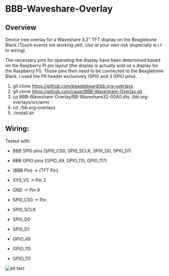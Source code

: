 # BBB-Waveshare-Overlay

## Overview

Device tree overlay for a Waveshare 3.2" TFT display on the Beaglebone Black (Touch events not working yet). *Use at your own risk* (especially w.r.t to wiring).

The necessary pins for operating the display have been determined based on the Raspberry Pi pin layout (the display is actually sold as a display for the Raspberry Pi). Those pins then need to be connected to the Beaglebone Black. I used the P9 header exclusively (SPI0 and 3 GPIO pins).



1. git clone https://github.com/beagleboard/bb.org-overlays
2. git clone https://github.com/rauar/BBB-Waveshare-Overlay.git
3. cp BBB-Waveshare-Overlay/BB-Waveshare32-00A0.dts ./bb.org-overlays/src/arm/
4. cd ./bb.org-overlays
5. ./install.sh

## Wiring:

Tested with:

* BBB SPI0 pins (SPI0_CS0, SPI0_SCLK, SPI0_D0, SPI0_D1)
* BBB GPIO pins (GPIO_49, GPIO_115, GPIO_117)

* (BBB Pin) -> (TFT Pin)
* SYS_V5    -> Pin 2
* GND       -> Pin 9
* SPI0_CS0  -> Pin 
* SPI0_SCLK
* SPI0_D0
* SPI0_D1
* GPIO_49
* GPIO_115
* GPIO_117

![alt text](https://az835927.vo.msecnd.net/sites/iot/Resources/images/PinMappings/RP2_Pinout.png "TFT pin mapping based on Raspberry Pi")
